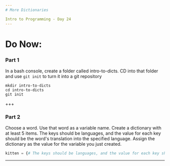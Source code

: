 ```yaml
---
# More Dictionaries

Intro to Programming - Day 24
---
```

# Do Now:

### Part 1

In a bash console, create a folder called intro-to-dicts. CD into that folder and use `git init` to turn it into a git repository

```shell
mkdir intro-to-dicts
cd intro-to-dicts
git init
```
+++
### Part 2

Choose a word. Use that word as a variable name. Create a dictionary with at least 5 items. The keys should be languages, and the value for each key should be the word's translation into the specified language. Assign the dictionary as the value for the variable you just created.

```python
kitten = {# The keys should be languages, and the value for each key should be the word you chose in the specified language'}
```
---
